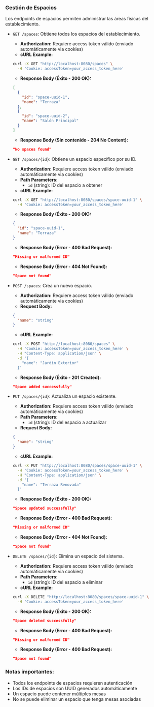 ### Gestión de Espacios

Los endpoints de espacios permiten administrar las áreas físicas del establecimiento.

- `GET /spaces`: Obtiene todos los espacios del establecimiento.
  - **Authorization:** Requiere access token válido (enviado automáticamente via cookies)
  - **cURL Example:**
  ```bash
  curl -X GET "http://localhost:8080/spaces" \
    -H 'Cookie: accessToken=your_access_token_here'
  ```
  - **Response Body (Éxito - 200 OK):**
  ```json
  [
    {
      "id": "space-uuid-1",
      "name": "Terraza"
    },
    {
      "id": "space-uuid-2", 
      "name": "Salón Principal"
    }
  ]
  ```
  - **Response Body (Sin contenido - 204 No Content):**
  ```json
  "No spaces found"
  ```

- `GET /spaces/{id}`: Obtiene un espacio específico por su ID.
  - **Authorization:** Requiere access token válido (enviado automáticamente via cookies)
  - **Path Parameters:**
    - `id` (string): ID del espacio a obtener
  - **cURL Example:**
  ```bash
  curl -X GET "http://localhost:8080/spaces/space-uuid-1" \
    -H 'Cookie: accessToken=your_access_token_here'
  ```
  - **Response Body (Éxito - 200 OK):**
  ```json
  {
    "id": "space-uuid-1",
    "name": "Terraza"
  }
  ```
  - **Response Body (Error - 400 Bad Request):**
  ```json
  "Missing or malformed ID"
  ```
  - **Response Body (Error - 404 Not Found):**
  ```json
  "Space not found"
  ```

- `POST /spaces`: Crea un nuevo espacio.
  - **Authorization:** Requiere access token válido (enviado automáticamente via cookies)
  - **Request Body:**
  ```json
  {
    "name": "string"
  }
  ```
  - **cURL Example:**
  ```bash
  curl -X POST "http://localhost:8080/spaces" \
    -H 'Cookie: accessToken=your_access_token_here' \
    -H "Content-Type: application/json" \
    -d '{
      "name": "Jardín Exterior"
    }'
  ```
  - **Response Body (Éxito - 201 Created):**
  ```json
  "Space added successfully"
  ```

- `PUT /spaces/{id}`: Actualiza un espacio existente.
  - **Authorization:** Requiere access token válido (enviado automáticamente via cookies)
  - **Path Parameters:**
    - `id` (string): ID del espacio a actualizar
  - **Request Body:**
  ```json
  {
    "name": "string"
  }
  ```
  - **cURL Example:**
  ```bash
  curl -X PUT "http://localhost:8080/spaces/space-uuid-1" \
    -H 'Cookie: accessToken=your_access_token_here' \
    -H "Content-Type: application/json" \
    -d '{
      "name": "Terraza Renovada"
    }'
  ```
  - **Response Body (Éxito - 200 OK):**
  ```json
  "Space updated successfully"
  ```
  - **Response Body (Error - 400 Bad Request):**
  ```json
  "Missing or malformed ID"
  ```
  - **Response Body (Error - 404 Not Found):**
  ```json
  "Space not found"
  ```

- `DELETE /spaces/{id}`: Elimina un espacio del sistema.
  - **Authorization:** Requiere access token válido (enviado automáticamente via cookies)
  - **Path Parameters:**
    - `id` (string): ID del espacio a eliminar
  - **cURL Example:**
  ```bash
  curl -X DELETE "http://localhost:8080/spaces/space-uuid-1" \
    -H 'Cookie: accessToken=your_access_token_here'
  ```
  - **Response Body (Éxito - 200 OK):**
  ```json
  "Space deleted successfully"
  ```
  - **Response Body (Error - 400 Bad Request):**
  ```json
  "Missing or malformed ID"
  ```
  - **Response Body (Error - 400 Bad Request):**
  ```json
  "Space not found"
  ```

### Notas importantes:
- Todos los endpoints de espacios requieren autenticación 
- Los IDs de espacios son UUID generados automáticamente
- Un espacio puede contener múltiples mesas
- No se puede eliminar un espacio que tenga mesas asociadas
